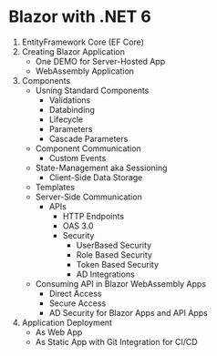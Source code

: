 # Blazor with .NET 6
1. EntityFramework Core (EF Core)
2. Creating Blazor Application
	- One DEMO for Server-Hosted App
	- WebAssembly Application
3. Components
	- Usning Standard Components
		- Validations
		- Databinding
		- Lifecycle
		- Parameters
		- Cascade Parameters
	- Component Communication
		- Custom Events
	- State-Management aka Sessioning
		- Client-Side Data Storage
	- Templates
	- Server-Side Communication
		- APIs
			- HTTP Endpoints
			- OAS 3.0
			- Security
				- UserBased Security
				- Role Based Security
				- Token Based Security
				- AD Integrations
	- Consuming API in Blazor WebAssembly Apps
		- Direct Access
		- Secure Access
		- AD Security for Blazor Apps and API Apps
4. Application Deployment
	- As Web App
	- As Static App with Git Integration for CI/CD






